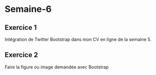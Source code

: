 # Semaine-6

## Exercice 1
Intégration de Twitter Bootstrap dans mon CV en ligne de la semaine 5.

## Exercice 2
Faire la figure ou image demandée avec Bootstrap